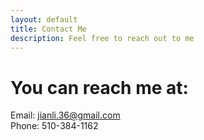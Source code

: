 ```yaml
---
layout: default
title: Contact Me
description: Feel free to reach out to me
---
```

# You can reach me at:

Email: <a href = "jianli.36@gmail.com">jianli.36@gmail.com</a><br/> 
Phone: 510-384-1162